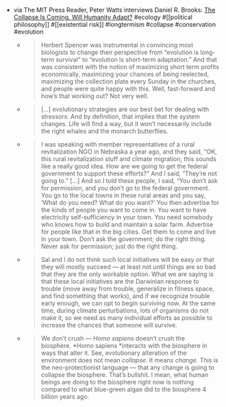 - via The MIT Press Reader, Peter Watts interviews Daniel R. Brooks: [The Collapse Is Coming. Will Humanity Adapt?](https://thereader.mitpress.mit.edu/the-collapse-is-coming-will-humanity-adapt/) #ecology #[[political philosophy]] #[[existential risk]] #longtermism #collapse #conservation #evolution
	- > Herbert Spencer was instrumental in convincing most biologists to change their perspective from “evolution is long-term survival” to “evolution is short-term adaptation.” And that was consistent with the notion of maximizing short term profits economically, maximizing your chances of being reelected, maximizing the collection plate every Sunday in the churches, and people were quite happy with this.
	  Well, fast-forward and how’s that working out? Not very well.
	- > [...] evolutionary strategies are our best bet for dealing with stressors. And by definition, that implies that the system changes. Life will find a way, but it won’t necessarily include the right whales and the monarch butterflies.
	- > I was speaking with member representatives of a rural revitalization NGO in Nebraska a year ago, and they said, “OK, this rural revitalization stuff and climate migration, this sounds like a really good idea. How are we going to get the federal government to support these efforts?” And I said, “They’re not going to.” [...] And so I told these people, I said, “You don’t ask for permission, and you don’t go to the federal government. You go to the local towns in these rural areas and you say, ‘What do you need? What do you want?’ You then advertise for the kinds of people you want to come in. You want to have electricity self-sufficiency in your town. You need somebody who knows how to build and maintain a solar farm. Advertise for people like that in the big cities. Get them to come and live in your town. Don’t ask the government; do the right thing. Never ask for permission; just do the right thing.
	- > Sal and I do not think such local initiatives will be easy or that they will mostly succeed — at least not until things are so bad that they are the only workable option. What we are saying is that these local initiatives are the Darwinian response to trouble (move away from trouble, generalize in fitness space, and find something that works), and if we recognize trouble early enough, we can opt to begin surviving now. At the same time, during climate perturbations, lots of organisms do not make it, so we need as many individual efforts as possible to increase the chances that someone will survive.
	- > We don’t crush — *Homo sapiens* doesn’t crush the biosphere. *Homo sapiens *interacts with the biosphere in ways that alter it. See, evolutionary alteration of the environment does not mean *collapse*. It means *change*. This is the neo-protectionist language — that any change is going to collapse the biosphere. That’s bullshit. I mean, what human beings are doing to the biosphere right now is nothing compared to what blue-green algae did to the biosphere 4 billion years ago.